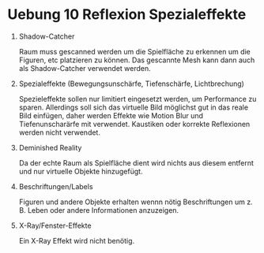 # Uebung 10 Reflexion Spezialeffekte

1. Shadow-Catcher

    Raum muss gescanned werden um die Spielfläche zu erkennen um die Figuren, etc platzieren zu können. Das gescannte Mesh kann dann auch als Shadow-Catcher verwendet werden.

2. Spezialeffekte (Bewegungsunschärfe, Tiefenschärfe, Lichtbrechung)

    Spezieleffekte sollen nur limitiert eingesetzt werden, um Performance zu sparen. Allerdings soll sich das virtuelle Bild möglichst gut in das reale Bild einfügen, daher werden Effekte wie Motion Blur und Tiefenunscharärfe mit verwendet. Kaustiken oder korrekte Reflexionen werden nicht verwendet.

3. Deminished Reality

    Da der echte Raum als Spielfläche dient wird nichts aus diesem entfernt und nur virtuelle Objekte hinzugefügt.

4. Beschriftungen/Labels

    Figuren und andere Objekte erhalten wennn nötig Beschriftungen um z. B. Leben oder andere Informationen anzuzeigen.

5. X-Ray/Fenster-Effekte

    Ein X-Ray Effekt wird nicht benötig.

